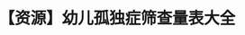 ---
title: 【资源】幼儿孤独症筛查量表大全
tags: [ASD, 自闭症, 孤独症谱系]
color: info
description: 目前最全的，多份医学权威期刊柳叶刀推荐的国际通用量表！
external_url: http://mp.weixin.qq.com/s?__biz=MzIyMzgyMjY5NQ==&amp;mid=2247483819&amp;idx=1&amp;sn=2f2f0f99571d799c9d01a98a52b812b5&amp;chksm=e81917a3df6e9eb5c71ccbd6ade87ae197a23edc8f6cd4301355cf80e32c1fc070ddf06f58c3&amp;scene=27#wechat_redirect
---